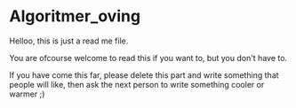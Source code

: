 # Algoritmer_oving
Helloo, this is just a read me file.

You are ofcourse welcome to read this if you want to, but you don't have to.

If you have come this far, please delete this part and write something that people will like, then ask the next person to write something cooler or warmer ;)
